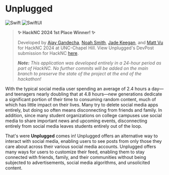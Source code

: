 # Unplugged

![Swift](https://img.shields.io/badge/-Swift-05122A?style=flat&logo=swift)
![SwiftUI](https://img.shields.io/badge/-SwiftUI-05122A?style=flat&logo=swift&logoColor=03c3ff)

> **✨ HackNC 2024 1st Place Winner! ✨**
>
> Developed by [Ajay Gandecha](https://github.com/ajaygandecha), [Noah Smith](https://github.com/noahsmiths), [Jade Keegan](https://github.com/jadekeegan), and [Matt Vu](https://github.com/tmattvu) for HackNC 2024 at UNC-Chapel Hill. View Unplugged's DevPost submission for HackNC [here](https://devpost.com/software/unplugged-githlb).
>
> ***Note:** This application was developed entirely in a 24-hour period as part of HackNC. No further commits will be added on the main branch to preserve the state of the project at the end of the hackathon!*

With the typical social media user spending an average of 2.4 hours a day—and teenagers nearly doubling that at 4.8 hours—new generations dedicate a significant portion of their time to consuming random content, much of which has little impact on their lives. Many try to delete social media apps entirely, but doing so often means disconnecting from friends and family. In addition, since many student organizations on college campuses use social media to share important news and upcoming events, disconnecting entirely from social media leaves students entirely out of the loop.

That's were **Unplugged** comes in! Unplugged offers an alternative way to interact with social media, enabling users to see posts from only those they care about across their various social media accounts. Unplugged offers many ways for users to customize their feed, enabling them to stay connected with friends, family, and their communities without being subjected to advertisements, social media algorithms, and unsolicited content.

